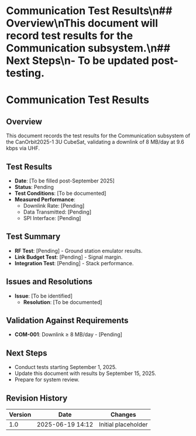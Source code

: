 # Communication Test Results\n## Overview\nThis document will record test results for the Communication subsystem.\n## Next Steps\n- To be updated post-testing.
# Communication Test Results
## Overview
This document records the test results for the Communication subsystem of the CanOrbit2025-1 3U CubeSat, validating a downlink of 8 MB/day at 9.6 kbps via UHF.

## Test Results
- **Date**: [To be filled post-September 2025]
- **Status**: Pending
- **Test Conditions**: [To be documented]
- **Measured Performance**:
  - Downlink Rate: [Pending]
  - Data Transmitted: [Pending]
  - SPI Interface: [Pending]

## Test Summary
- **RF Test**: [Pending] - Ground station emulator results.
- **Link Budget Test**: [Pending] - Signal margin.
- **Integration Test**: [Pending] - Stack performance.

## Issues and Resolutions
- **Issue**: [To be identified]
  - **Resolution**: [To be documented]

## Validation Against Requirements
- **COM-001**: Downlink ≥ 8 MB/day - [Pending]

## Next Steps
- Conduct tests starting September 1, 2025.
- Update this document with results by September 15, 2025.
- Prepare for system review.

## Revision History
| Version | Date             | Changes             |
|---------|------------------|---------------------|
| 1.0     | 2025-06-19 14:12 | Initial placeholder |